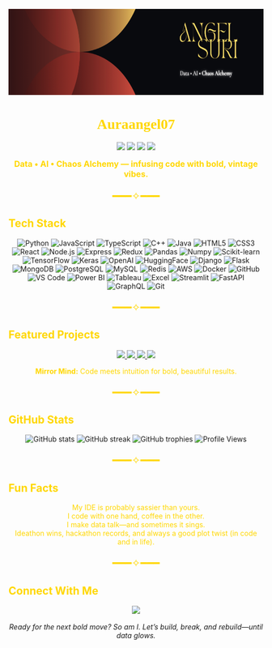 <p align="center">
  <img src="https://github.com/Auraangel07/Auraangel07/blob/main/assets/Angel%20Suri%20(1).png?raw=true" width="100%" height="170px" alt="Angel Suri Banner"/>
</p>

<h1 align="center" style="color:#FFD700; font-family:Georgia;">Auraangel07</h1>

<p align="center">
  <img src="https://img.shields.io/badge/DATA%20ALCHEMY-181818?style=for-the-badge&logo=data&logoColor=FFD700" />
  <img src="https://img.shields.io/badge/AI%20CHAOS-B33A3A?style=for-the-badge&logo=openai&logoColor=FFD700" />
  <img src="https://img.shields.io/badge/VINTAGE%20CODER-50c878?style=for-the-badge&logo=code&logoColor=181818" />
  <img src="https://img.shields.io/badge/SASSY%20ENGINEER-f5f5dc?style=for-the-badge&logo=star&logoColor=B33A3A" />
</p>

<p align="center">
  <b style="color:#FFD700; font-size:1.15em;">
    Data • AI • Chaos Alchemy — infusing code with bold, vintage vibes.
  </b>
</p>

<p align="center" style="color:#FFD700; font-size:1.5em;">━━━✧━━━</p>

## <span style="color:#FFD700;">Tech Stack</span>

<p align="center">
  <img src="https://img.shields.io/badge/Python-FFD700?style=for-the-badge&logo=python&logoColor=181818" title="Python"/>
  <img src="https://img.shields.io/badge/JavaScript-B33A3A?style=for-the-badge&logo=javascript&logoColor=FFD700" title="JavaScript"/>
  <img src="https://img.shields.io/badge/TypeScript-181818?style=for-the-badge&logo=typescript&logoColor=FFD700" title="TypeScript"/>
  <img src="https://img.shields.io/badge/C++-50c878?style=for-the-badge&logo=cplusplus&logoColor=181818" title="C++"/>
  <img src="https://img.shields.io/badge/Java-f5f5dc?style=for-the-badge&logo=java&logoColor=B33A3A" title="Java"/>
  <img src="https://img.shields.io/badge/HTML5-B33A3A?style=for-the-badge&logo=html5&logoColor=FFD700" title="HTML5"/>
  <img src="https://img.shields.io/badge/CSS3-FFD700?style=for-the-badge&logo=css3&logoColor=181818" title="CSS3"/>
  <img src="https://img.shields.io/badge/React-181818?style=for-the-badge&logo=react&logoColor=FFD700" title="React"/>
  <img src="https://img.shields.io/badge/Node.js-50c878?style=for-the-badge&logo=nodedotjs&logoColor=181818" title="Node.js"/>
  <img src="https://img.shields.io/badge/Express-f5f5dc?style=for-the-badge&logo=express&logoColor=B33A3A" title="Express"/>
  <img src="https://img.shields.io/badge/Redux-B33A3A?style=for-the-badge&logo=redux&logoColor=FFD700" title="Redux"/>
  <img src="https://img.shields.io/badge/Pandas-FFD700?style=for-the-badge&logo=pandas&logoColor=181818" title="Pandas"/>
  <img src="https://img.shields.io/badge/Numpy-50c878?style=for-the-badge&logo=numpy&logoColor=181818" title="Numpy"/>
  <img src="https://img.shields.io/badge/Scikit--Learn-181818?style=for-the-badge&logo=scikit-learn&logoColor=FFD700" title="Scikit-learn"/>
  <img src="https://img.shields.io/badge/TensorFlow-B33A3A?style=for-the-badge&logo=tensorflow&logoColor=FFD700" title="TensorFlow"/>
  <img src="https://img.shields.io/badge/Keras-f5f5dc?style=for-the-badge&logo=keras&logoColor=B33A3A" title="Keras"/>
  <img src="https://img.shields.io/badge/OpenAI-181818?style=for-the-badge&logo=openai&logoColor=FFD700" title="OpenAI"/>
  <img src="https://img.shields.io/badge/HuggingFace-FFD700?style=for-the-badge&logo=huggingface&logoColor=181818" title="HuggingFace"/>
  <img src="https://img.shields.io/badge/Django-50c878?style=for-the-badge&logo=django&logoColor=181818" title="Django"/>
  <img src="https://img.shields.io/badge/Flask-B33A3A?style=for-the-badge&logo=flask&logoColor=FFD700" title="Flask"/>
  <img src="https://img.shields.io/badge/MongoDB-181818?style=for-the-badge&logo=mongodb&logoColor=FFD700" title="MongoDB"/>
  <img src="https://img.shields.io/badge/PostgreSQL-FFD700?style=for-the-badge&logo=postgresql&logoColor=181818" title="PostgreSQL"/>
  <img src="https://img.shields.io/badge/MySQL-f5f5dc?style=for-the-badge&logo=mysql&logoColor=B33A3A" title="MySQL"/>
  <img src="https://img.shields.io/badge/Redis-50c878?style=for-the-badge&logo=redis&logoColor=181818" title="Redis"/>
  <img src="https://img.shields.io/badge/AWS-FFD700?style=for-the-badge&logo=amazonaws&logoColor=181818" title="AWS"/>
  <img src="https://img.shields.io/badge/Docker-B33A3A?style=for-the-badge&logo=docker&logoColor=FFD700" title="Docker"/>
  <img src="https://img.shields.io/badge/GitHub-181818?style=for-the-badge&logo=github&logoColor=FFD700" title="GitHub"/>
  <img src="https://img.shields.io/badge/VS%20Code-FFD700?style=for-the-badge&logo=visualstudiocode&logoColor=181818" title="VS Code"/>
  <img src="https://img.shields.io/badge/Power%20BI-50c878?style=for-the-badge&logo=powerbi&logoColor=181818" title="Power BI"/>
  <img src="https://img.shields.io/badge/Tableau-f5f5dc?style=for-the-badge&logo=tableau&logoColor=B33A3A" title="Tableau"/>
  <img src="https://img.shields.io/badge/Excel-B33A3A?style=for-the-badge&logo=microsoftexcel&logoColor=FFD700" title="Excel"/>
  <img src="https://img.shields.io/badge/Streamlit-FFD700?style=for-the-badge&logo=streamlit&logoColor=181818" title="Streamlit"/>
  <img src="https://img.shields.io/badge/FastAPI-50c878?style=for-the-badge&logo=fastapi&logoColor=181818" title="FastAPI"/>
  <img src="https://img.shields.io/badge/GraphQL-f5f5dc?style=for-the-badge&logo=graphql&logoColor=B33A3A" title="GraphQL"/>
  <img src="https://img.shields.io/badge/Git-181818?style=for-the-badge&logo=git&logoColor=FFD700" title="Git"/>
</p>

<p align="center" style="color:#FFD700; font-size:1.5em;">━━━✧━━━</p>

## <span style="color:#FFD700;">Featured Projects</span>

<p align="center">
  <a href="https://github.com/Auraangel07/Customer-Churn-Prediction-Telecom-">
    <img src="https://img.shields.io/badge/Customer%20Churn%20Prediction-B33A3A?style=for-the-badge&logo=python&logoColor=FFD700" />
  </a>
  <a href="https://github.com/Auraangel07/Internshiptask8">
    <img src="https://img.shields.io/badge/Internship%20Task%208-181818?style=for-the-badge&logo=data&logoColor=FFD700" />
  </a>
  <a href="https://github.com/Auraangel07/internshiptask7">
    <img src="https://img.shields.io/badge/Internship%20Task%207-50c878?style=for-the-badge&logo=analytics&logoColor=181818" />
  </a>
  <a href="https://github.com/Auraangel07/internshiptask6">
    <img src="https://img.shields.io/badge/Internship%20Task%206-f5f5dc?style=for-the-badge&logo=flask&logoColor=B33A3A" />
  </a>
</p>
<p align="center" style="color:#FFD700;"><b>Mirror Mind:</b> Code meets intuition for bold, beautiful results.</p>

<p align="center" style="color:#FFD700; font-size:1.5em;">━━━✧━━━</p>

## <span style="color:#FFD700;">GitHub Stats</span>
<p align="center">
  <img src="https://github-readme-stats.vercel.app/api?username=Auraangel07&show_icons=true&theme=gruvbox&count_private=true" alt="GitHub stats" />
  <img src="https://github-readme-streak-stats.herokuapp.com/?user=Auraangel07&theme=gruvbox" alt="GitHub streak" />
  <img src="https://github-profile-trophy.vercel.app/?username=Auraangel07&theme=gruvbox&row=1&column=7" alt="GitHub trophies" />
  <img src="https://komarev.com/ghpvc/?username=Auraangel07&style=for-the-badge" alt="Profile Views"/>
</p>

<p align="center" style="color:#FFD700; font-size:1.5em;">━━━✧━━━</p>

## <span style="color:#FFD700;">Fun Facts</span>
<p align="center" style="color:#FFD700;">
  My IDE is probably sassier than yours.<br>
  I code with one hand, coffee in the other.<br>
  I make data talk—and sometimes it sings.<br>
  Ideathon wins, hackathon records, and always a good plot twist (in code and in life).
</p>

<p align="center" style="color:#FFD700; font-size:1.5em;">━━━✧━━━</p>

## <span style="color:#FFD700;">Connect With Me</span>
<p align="center">
  <a href="https://www.linkedin.com/in/angel-suri-89a01a278?utm_source=share&utm_campaign=share_via&utm_content=profile&utm_medium=android_app">
    <img src="https://img.shields.io/badge/LinkedIn-181818?logo=linkedin&logoColor=FFD700&style=for-the-badge" />
  </a>
</p>

<p align="center" style="margin-top:10px;"><i>Ready for the next bold move? So am I. Let’s build, break, and rebuild—until data glows.</i></p>
